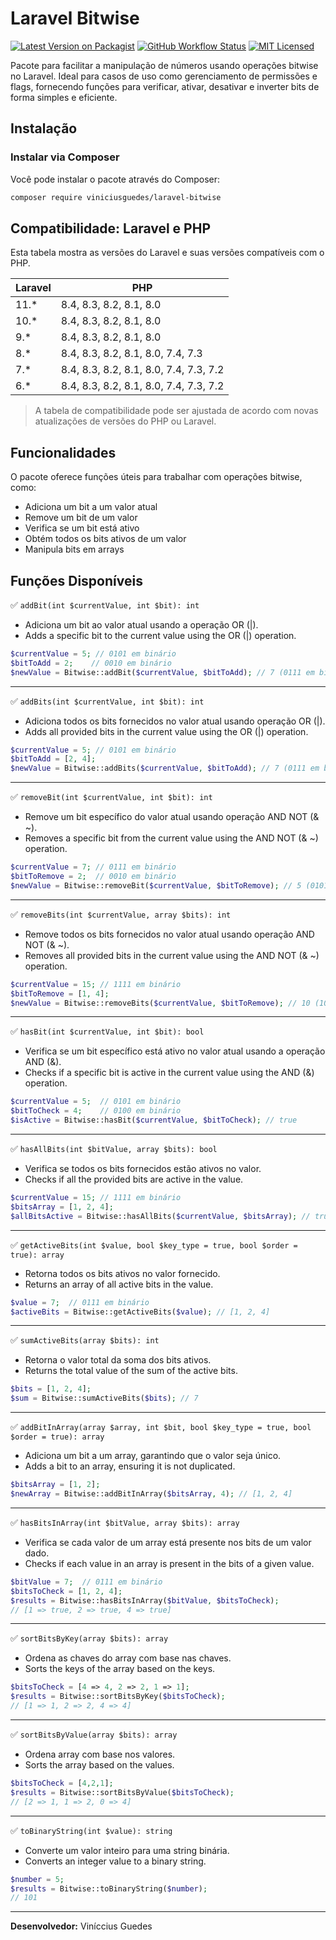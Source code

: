 # Laravel Bitwise

[![Latest Version on Packagist](https://img.shields.io/packagist/v/vinicciusguedes/laravel-bitwise.svg?style=flat-square)](https://packagist.org/packages/vinicciusguedes/laravel-bitwise/)
[![GitHub Workflow Status](https://img.shields.io/github/actions/workflow/status/vinicciusguedes/laravel-bitwise/build.yml?style=flat-square)](https://github.com/vinicciusguedes/laravel-bitwise/actions)
[![MIT Licensed](https://img.shields.io/badge/license-MIT-brightgreen.svg?style=flat-square)](LICENSE.md)

Pacote para facilitar a manipulação de números usando operações bitwise no Laravel. Ideal para casos de uso como gerenciamento de permissões e flags, fornecendo funções para verificar, ativar, desativar e inverter bits de forma simples e eficiente.

## Instalação

### Instalar via Composer

Você pode instalar o pacote através do Composer:

```bash
composer require viniciusguedes/laravel-bitwise
```

## Compatibilidade: Laravel e PHP

Esta tabela mostra as versões do Laravel e suas versões compatíveis com o PHP.

| Laravel | PHP   |
|---------------|-----------------------|
| 11.*          | 8.4, 8.3, 8.2, 8.1, 8.0 |
| 10.*          | 8.4, 8.3, 8.2, 8.1, 8.0 |
| 9.*           | 8.4, 8.3, 8.2, 8.1, 8.0 |
| 8.*           | 8.4, 8.3, 8.2, 8.1, 8.0, 7.4, 7.3 |
| 7.*           | 8.4, 8.3, 8.2, 8.1, 8.0, 7.4, 7.3, 7.2 |
| 6.*           | 8.4, 8.3, 8.2, 8.1, 8.0, 7.4, 7.3, 7.2 |

> A tabela de compatibilidade pode ser ajustada de acordo com novas atualizações de versões do PHP ou Laravel.

## Funcionalidades
O pacote oferece funções úteis para trabalhar com operações bitwise, como:

- Adiciona um bit a um valor atual
- Remove um bit de um valor
- Verifica se um bit está ativo
- Obtém todos os bits ativos de um valor
- Manipula bits em arrays

## Funções Disponíveis

✅ `addBit(int $currentValue, int $bit): int`
- Adiciona um bit ao valor atual usando a operação OR (|).
- Adds a specific bit to the current value using the OR (|) operation.

```php
$currentValue = 5; // 0101 em binário
$bitToAdd = 2;    // 0010 em binário
$newValue = Bitwise::addBit($currentValue, $bitToAdd); // 7 (0111 em binário)
```

___

✅ `addBits(int $currentValue, int $bit): int`
- Adiciona todos os bits fornecidos no valor atual usando operação OR (|).
- Adds all provided bits in the current value using the OR (|) operation.

```php
$currentValue = 5; // 0101 em binário
$bitToAdd = [2, 4]; 
$newValue = Bitwise::addBits($currentValue, $bitToAdd); // 7 (0111 em binário)
```

___

✅ `removeBit(int $currentValue, int $bit): int`
- Remove um bit específico do valor atual usando operação AND NOT (& ~).
- Removes a specific bit from the current value using the AND NOT (& ~) operation.

```php
$currentValue = 7; // 0111 em binário
$bitToRemove = 2;  // 0010 em binário
$newValue = Bitwise::removeBit($currentValue, $bitToRemove); // 5 (0101 em binário)
```

___

✅ `removeBits(int $currentValue, array $bits): int`
- Remove todos os bits fornecidos no valor atual usando operação AND NOT (& ~).
- Removes all provided bits in the current value using the AND NOT (& ~) operation.

```php
$currentValue = 15; // 1111 em binário
$bitToRemove = [1, 4];
$newValue = Bitwise::removeBits($currentValue, $bitToRemove); // 10 (1010 em binário)
```

___

✅ `hasBit(int $currentValue, int $bit): bool`
- Verifica se um bit específico está ativo no valor atual usando a operação AND (&).
- Checks if a specific bit is active in the current value using the AND (&) operation.

```php
$currentValue = 5;  // 0101 em binário
$bitToCheck = 4;    // 0100 em binário
$isActive = Bitwise::hasBit($currentValue, $bitToCheck); // true
```

___

✅ `hasAllBits(int $bitValue, array $bits): bool`
- Verifica se todos os bits fornecidos estão ativos no valor.
- Checks if all the provided bits are active in the value.

```php
$currentValue = 15; // 1111 em binário
$bitsArray = [1, 2, 4];
$allBitsActive = Bitwise::hasAllBits($currentValue, $bitsArray); // true
```

___

✅ `getActiveBits(int $value, bool $key_type = true, bool $order = true): array`
- Retorna todos os bits ativos no valor fornecido.
- Returns an array of all active bits in the value.

```php
$value = 7;  // 0111 em binário
$activeBits = Bitwise::getActiveBits($value); // [1, 2, 4]
```

___

✅ `sumActiveBits(array $bits): int`
- Retorna o valor total da soma dos bits ativos.
- Returns the total value of the sum of the active bits.

```php
$bits = [1, 2, 4];
$sum = Bitwise::sumActiveBits($bits); // 7
```

___

✅ `addBitInArray(array $array, int $bit, bool $key_type = true, bool $order = true): array`
- Adiciona um bit a um array, garantindo que o valor seja único.
- Adds a bit to an array, ensuring it is not duplicated.

```php
$bitsArray = [1, 2];
$newArray = Bitwise::addBitInArray($bitsArray, 4); // [1, 2, 4]
```

___

✅ `hasBitsInArray(int $bitValue, array $bits): array`
- Verifica se cada valor de um array está presente nos bits de um valor dado.
- Checks if each value in an array is present in the bits of a given value.

```php
$bitValue = 7;  // 0111 em binário
$bitsToCheck = [1, 2, 4];
$results = Bitwise::hasBitsInArray($bitValue, $bitsToCheck);
// [1 => true, 2 => true, 4 => true]
```

___

✅ `sortBitsByKey(array $bits): array`
- Ordena as chaves do array com base nas chaves.
- Sorts the keys of the array based on the keys.

```php
$bitsToCheck = [4 => 4, 2 => 2, 1 => 1];
$results = Bitwise::sortBitsByKey($bitsToCheck);
// [1 => 1, 2 => 2, 4 => 4]
```

___

✅ `sortBitsByValue(array $bits): array`
- Ordena array com base nos valores.
- Sorts the array based on the values.

```php
$bitsToCheck = [4,2,1];
$results = Bitwise::sortBitsByValue($bitsToCheck);
// [2 => 1, 1 => 2, 0 => 4]
```

___

✅ `toBinaryString(int $value): string`
- Converte um valor inteiro para uma string binária.
- Converts an integer value to a binary string.

```php
$number = 5;
$results = Bitwise::toBinaryString($number);
// 101
```

___ 
**Desenvolvedor:** Viníccius Guedes

